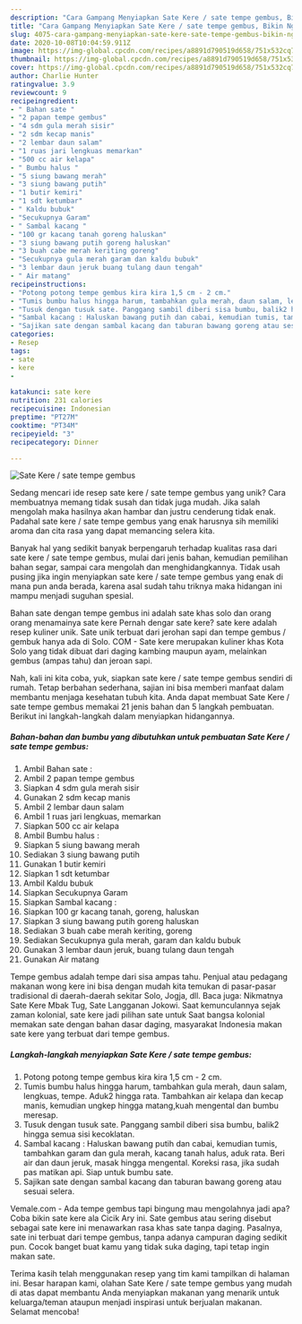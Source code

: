 ```yaml
---
description: "Cara Gampang Menyiapkan Sate Kere / sate tempe gembus, Bikin Ngiler"
title: "Cara Gampang Menyiapkan Sate Kere / sate tempe gembus, Bikin Ngiler"
slug: 4075-cara-gampang-menyiapkan-sate-kere-sate-tempe-gembus-bikin-ngiler
date: 2020-10-08T10:04:59.911Z
image: https://img-global.cpcdn.com/recipes/a8891d790519d658/751x532cq70/sate-kere-sate-tempe-gembus-foto-resep-utama.jpg
thumbnail: https://img-global.cpcdn.com/recipes/a8891d790519d658/751x532cq70/sate-kere-sate-tempe-gembus-foto-resep-utama.jpg
cover: https://img-global.cpcdn.com/recipes/a8891d790519d658/751x532cq70/sate-kere-sate-tempe-gembus-foto-resep-utama.jpg
author: Charlie Hunter
ratingvalue: 3.9
reviewcount: 9
recipeingredient:
- " Bahan sate "
- "2 papan tempe gembus"
- "4 sdm gula merah sisir"
- "2 sdm kecap manis"
- "2 lembar daun salam"
- "1 ruas jari lengkuas memarkan"
- "500 cc air kelapa"
- " Bumbu halus "
- "5 siung bawang merah"
- "3 siung bawang putih"
- "1 butir kemiri"
- "1 sdt ketumbar"
- " Kaldu bubuk"
- "Secukupnya Garam"
- " Sambal kacang "
- "100 gr kacang tanah goreng haluskan"
- "3 siung bawang putih goreng haluskan"
- "3 buah cabe merah keriting goreng"
- "Secukupnya gula merah garam dan kaldu bubuk"
- "3 lembar daun jeruk buang tulang daun tengah"
- " Air matang"
recipeinstructions:
- "Potong potong tempe gembus kira kira 1,5 cm - 2 cm."
- "Tumis bumbu halus hingga harum, tambahkan gula merah, daun salam, lengkuas, tempe. Aduk2 hingga rata. Tambahkan air kelapa dan kecap manis, kemudian ungkep hingga matang,kuah mengental dan bumbu meresap."
- "Tusuk dengan tusuk sate. Panggang sambil diberi sisa bumbu, balik2 hingga semua sisi kecoklatan."
- "Sambal kacang : Haluskan bawang putih dan cabai, kemudian tumis, tambahkan garam dan gula merah, kacang tanah halus, aduk rata. Beri air dan daun jeruk, masak hingga mengental. Koreksi rasa, jika sudah pas matikan api. Siap untuk bumbu sate."
- "Sajikan sate dengan sambal kacang dan taburan bawang goreng atau sesuai selera."
categories:
- Resep
tags:
- sate
- kere
- 

katakunci: sate kere  
nutrition: 231 calories
recipecuisine: Indonesian
preptime: "PT27M"
cooktime: "PT34M"
recipeyield: "3"
recipecategory: Dinner

---
```



![Sate Kere / sate tempe gembus](https://img-global.cpcdn.com/recipes/a8891d790519d658/751x532cq70/sate-kere-sate-tempe-gembus-foto-resep-utama.jpg)

Sedang mencari ide resep sate kere / sate tempe gembus yang unik? Cara membuatnya memang tidak susah dan tidak juga mudah. Jika salah mengolah maka hasilnya akan hambar dan justru cenderung tidak enak. Padahal sate kere / sate tempe gembus yang enak harusnya sih memiliki aroma dan cita rasa yang dapat memancing selera kita.

Banyak hal yang sedikit banyak berpengaruh terhadap kualitas rasa dari sate kere / sate tempe gembus, mulai dari jenis bahan, kemudian pemilihan bahan segar, sampai cara mengolah dan menghidangkannya. Tidak usah pusing jika ingin menyiapkan sate kere / sate tempe gembus yang enak di mana pun anda berada, karena asal sudah tahu triknya maka hidangan ini mampu menjadi suguhan spesial.

Bahan sate dengan tempe gembus ini adalah sate khas solo dan orang orang menamainya sate kere Pernah dengar sate kere? sate kere adalah resep kuliner unik. Sate unik terbuat dari jerohan sapi dan tempe gembus / gembuk hanya ada di Solo. COM - Sate kere merupakan kuliner khas Kota Solo yang tidak dibuat dari daging kambing maupun ayam, melainkan gembus (ampas tahu) dan jeroan sapi.


Nah, kali ini kita coba, yuk, siapkan sate kere / sate tempe gembus sendiri di rumah. Tetap berbahan sederhana, sajian ini bisa memberi manfaat dalam membantu menjaga kesehatan tubuh kita. Anda dapat membuat Sate Kere / sate tempe gembus memakai 21 jenis bahan dan 5 langkah pembuatan. Berikut ini langkah-langkah dalam menyiapkan hidangannya.

<!--inarticleads1-->

##### Bahan-bahan dan bumbu yang dibutuhkan untuk pembuatan Sate Kere / sate tempe gembus:

1. Ambil  Bahan sate :
1. Ambil 2 papan tempe gembus
1. Siapkan 4 sdm gula merah sisir
1. Gunakan 2 sdm kecap manis
1. Ambil 2 lembar daun salam
1. Ambil 1 ruas jari lengkuas, memarkan
1. Siapkan 500 cc air kelapa
1. Ambil  Bumbu halus :
1. Siapkan 5 siung bawang merah
1. Sediakan 3 siung bawang putih
1. Gunakan 1 butir kemiri
1. Siapkan 1 sdt ketumbar
1. Ambil  Kaldu bubuk
1. Siapkan Secukupnya Garam
1. Siapkan  Sambal kacang :
1. Siapkan 100 gr kacang tanah, goreng, haluskan
1. Siapkan 3 siung bawang putih goreng haluskan
1. Sediakan 3 buah cabe merah keriting, goreng
1. Sediakan Secukupnya gula merah, garam dan kaldu bubuk
1. Gunakan 3 lembar daun jeruk, buang tulang daun tengah
1. Gunakan  Air matang


Tempe gembus adalah tempe dari sisa ampas tahu. Penjual atau pedagang makanan wong kere ini bisa dengan mudah kita temukan di pasar-pasar tradisional di daerah-daerah sekitar Solo, Jogja, dll. Baca juga: Nikmatnya Sate Kere Mbak Tug, Sate Langganan Jokowi. Saat kemunculannya sejak zaman kolonial, sate kere jadi pilihan sate untuk Saat bangsa kolonial memakan sate dengan bahan dasar daging, masyarakat Indonesia makan sate kere yang terbuat dari tempe gembus. 

<!--inarticleads2-->

##### Langkah-langkah menyiapkan Sate Kere / sate tempe gembus:

1. Potong potong tempe gembus kira kira 1,5 cm - 2 cm.
1. Tumis bumbu halus hingga harum, tambahkan gula merah, daun salam, lengkuas, tempe. Aduk2 hingga rata. Tambahkan air kelapa dan kecap manis, kemudian ungkep hingga matang,kuah mengental dan bumbu meresap.
1. Tusuk dengan tusuk sate. Panggang sambil diberi sisa bumbu, balik2 hingga semua sisi kecoklatan.
1. Sambal kacang : Haluskan bawang putih dan cabai, kemudian tumis, tambahkan garam dan gula merah, kacang tanah halus, aduk rata. Beri air dan daun jeruk, masak hingga mengental. Koreksi rasa, jika sudah pas matikan api. Siap untuk bumbu sate.
1. Sajikan sate dengan sambal kacang dan taburan bawang goreng atau sesuai selera.


Vemale.com - Ada tempe gembus tapi bingung mau mengolahnya jadi apa? Coba bikin sate kere ala Cicik Ary ini. Sate gembus atau sering disebut sebagai sate kere ini menawarkan rasa khas sate tanpa daging. Pasalnya, sate ini terbuat dari tempe gembus, tanpa adanya campuran daging sedikit pun. Cocok banget buat kamu yang tidak suka daging, tapi tetap ingin makan sate. 

Terima kasih telah menggunakan resep yang tim kami tampilkan di halaman ini. Besar harapan kami, olahan Sate Kere / sate tempe gembus yang mudah di atas dapat membantu Anda menyiapkan makanan yang menarik untuk keluarga/teman ataupun menjadi inspirasi untuk berjualan makanan. Selamat mencoba!
